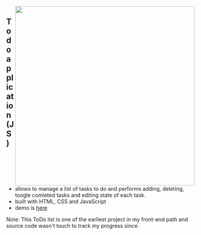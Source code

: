 <img src="https://user-images.githubusercontent.com/102720711/205008175-8a1adfb3-8361-49b2-8abb-9e70eef487a6.png" width = "480" align="right" /> 

## Todo application (JS)

- allows to manage a list of tasks to do and performs adding, deleting, toogle comleted tasks and editing state of each task.
- built with HTML, CSS and JavaScript 
- demo is [here](https://precious-boba-8df571.netlify.app)

Note: This ToDo list is one of the earliest project in my front-end path and source code wasn't touch to track my progress since. 
